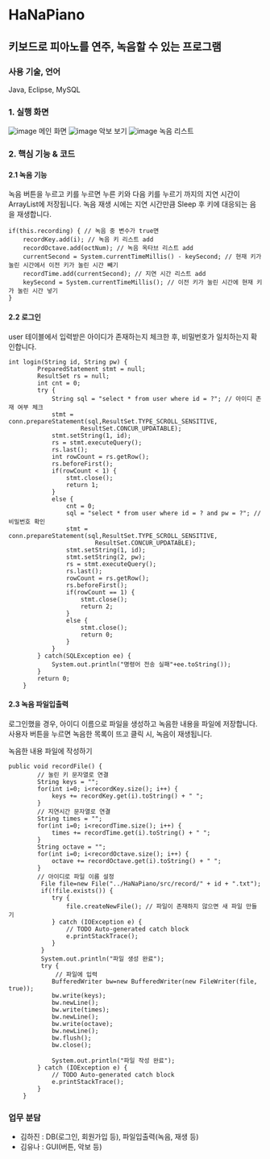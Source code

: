 # HaNaPiano
## 키보드로 피아노를 연주, 녹음할 수 있는 프로그램
### 사용 기술, 언어
Java, Eclipse, MySQL

### 1. 실행 화면

![image](https://user-images.githubusercontent.com/80630432/146872455-a988f90f-8257-4286-b93d-1196b07415fb.png)
메인 화면
![image](https://user-images.githubusercontent.com/80630432/146872466-5d715127-451c-4015-8ce4-b03ee2778323.png)
악보 보기
![image](https://user-images.githubusercontent.com/80630432/146872500-478c9b03-c1b2-4884-8071-41bb880b96dc.png)
녹음 리스트

### 2. 핵심 기능 & 코드
#### 2.1 녹음 기능
녹음 버튼을 누르고 키를 누르면 누른 키와 다음 키를 누르기 까지의 지연 시간이 ArrayList에 저장됩니다.
녹음 재생 시에는 지연 시간만큼 Sleep 후 키에 대응되는 음을 재생합니다.
```
if(this.recording) { // 녹음 중 변수가 true면
	recordKey.add(i); // 녹음 키 리스트 add
	recordOctave.add(octNum); // 녹음 옥타브 리스트 add
	currentSecond = System.currentTimeMillis() - keySecond; // 현재 키가 눌린 시간에서 이전 키가 눌린 시간 빼기
	recordTime.add(currentSecond); // 지연 시간 리스트 add
	keySecond = System.currentTimeMillis(); // 이전 키가 눌린 시간에 현재 키가 눌린 시간 넣기
}
```


#### 2.2 로그인
user 테이블에서 입력받은 아이디가 존재하는지 체크한 후, 비밀번호가 일치하는지 확인합니다. 
```
int login(String id, String pw) {
		PreparedStatement stmt = null;
		ResultSet rs = null;
		int cnt = 0;
		try {
			String sql = "select * from user where id = ?"; // 아이디 존재 여부 체크
			stmt = conn.prepareStatement(sql,ResultSet.TYPE_SCROLL_SENSITIVE, 
                    ResultSet.CONCUR_UPDATABLE);
			stmt.setString(1, id);
			rs = stmt.executeQuery();
			rs.last();
			int rowCount = rs.getRow();
			rs.beforeFirst();
			if(rowCount < 1) {
				stmt.close();
				return 1;
			}
			else {
				cnt = 0;
				sql = "select * from user where id = ? and pw = ?"; // 비밀번호 확인
				stmt = conn.prepareStatement(sql,ResultSet.TYPE_SCROLL_SENSITIVE, 
                        ResultSet.CONCUR_UPDATABLE);
				stmt.setString(1, id);
				stmt.setString(2, pw);
				rs = stmt.executeQuery();
				rs.last();
				rowCount = rs.getRow();
				rs.beforeFirst();
				if(rowCount == 1) {
					stmt.close();
					return 2;
				}
				else {
					stmt.close();
					return 0;
				}
			}
		} catch(SQLException ee) {
			System.out.println("명령어 전송 실패"+ee.toString());
		}
		return 0;
	}
```

#### 2.3 녹음 파일입출력
로그인했을 경우, 아이디 이름으로 파일을 생성하고 녹음한 내용을 파일에 저장합니다.
사용자 버튼을 누르면 녹음한 목록이 뜨고 클릭 시, 녹음이 재생됩니다.

녹음한 내용 파일에 작성하기
```
public void recordFile() {
		// 눌린 키 문자열로 연결
		String keys = "";
		for(int i=0; i<recordKey.size(); i++) {
			keys += recordKey.get(i).toString() + " ";
		}
		// 지연시간 문자열로 연결
		String times = "";
		for(int i=0; i<recordTime.size(); i++) {
			times += recordTime.get(i).toString() + " ";
		}
		String octave = "";
		for(int i=0; i<recordOctave.size(); i++) {
			octave += recordOctave.get(i).toString() + " ";
		}
		// 아이디로 파일 이름 설정
		 File file=new File("../HaNaPiano/src/record/" + id + ".txt");
	     if(!file.exists()) {
			try {
				file.createNewFile(); // 파일이 존재하지 않으면 새 파일 만들기
			} catch (IOException e) {
				// TODO Auto-generated catch block
				e.printStackTrace();
			}
	     }
	     System.out.println("파일 생성 완료");
	     try {
	    	 // 파일에 입력
			BufferedWriter bw=new BufferedWriter(new FileWriter(file, true));
			bw.write(keys);
			bw.newLine();
			bw.write(times);
			bw.newLine();
			bw.write(octave);
			bw.newLine();
			bw.flush();
			bw.close();
			
			System.out.println("파일 작성 완료");
		} catch (IOException e) {
			// TODO Auto-generated catch block
			e.printStackTrace();
		}
	}
```

### 업무 분담
- 김하진 : DB(로그인, 회원가입 등), 파일입출력(녹음, 재생 등)
- 김유나 : GUI(버튼, 악보 등)
